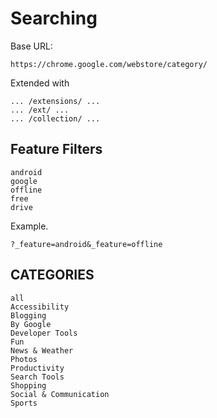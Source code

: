 
# Searching
Base URL:
```
https://chrome.google.com/webstore/category/
```
Extended with
```
... /extensions/ ...
... /ext/ ...
... /collection/ ...
```


## Feature Filters
```
android
google
offline
free
drive
```

Example.
```
?_feature=android&_feature=offline
```


## CATEGORIES
```
all
Accessibility
Blogging
By Google
Developer Tools
Fun
News & Weather
Photos
Productivity
Search Tools
Shopping
Social & Communication
Sports
```